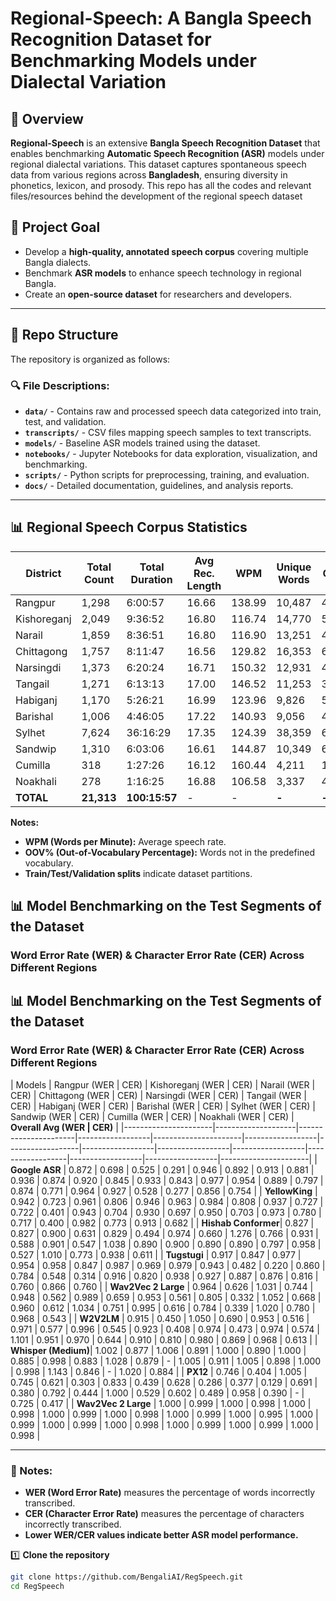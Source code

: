 # Regional-Speech: A Bangla Speech Recognition Dataset for Benchmarking Models under Dialectal Variation


## 📌 Overview

**Regional-Speech** is an extensive **Bangla Speech Recognition Dataset** that enables benchmarking **Automatic Speech Recognition (ASR)** models under regional dialectal variations. This dataset captures spontaneous speech data from various regions across **Bangladesh**, ensuring diversity in phonetics, lexicon, and prosody. This repo has all the codes and relevant files/resources behind the development of the regional speech dataset 

## 🎯 Project Goal

- Develop a **high-quality, annotated speech corpus** covering multiple Bangla dialects.
- Benchmark **ASR models** to enhance speech technology in regional Bangla.
- Create an **open-source dataset** for researchers and developers.

---

## 📂 Repo Structure

The repository is organized as follows:


### 🔍 File Descriptions:
- **`data/`** - Contains raw and processed speech data categorized into train, test, and validation.
- **`transcripts/`** - CSV files mapping speech samples to text transcripts.
- **`models/`** - Baseline ASR models trained using the dataset.
- **`notebooks/`** - Jupyter Notebooks for data exploration, visualization, and benchmarking.
- **`scripts/`** - Python scripts for preprocessing, training, and evaluation.
- **`docs/`** - Detailed documentation, guidelines, and analysis reports.

---

## 📊 Regional Speech Corpus Statistics

| District     | Total Count | Total Duration | Avg Rec. Length | WPM   | Unique Words | OOV%  | Train Count | Train Duration | Train OOV% | Test Count | Test Duration | Test OOV% | Val Count | Val Duration | Val OOV% |
|-------------|------------|----------------|----------------|-------|--------------|-------|------------|----------------|------------|------------|----------------|------------|----------|--------------|----------|
| Rangpur     | 1,298      | 6:00:57        | 16.66          | 138.99| 10,487       | 44.21 | 1,038      | 4:48:49        | 50.81      | 130        | 0:35:50        | 45.25      | 130      | 0:36:18      | 36.11    |
| Kishoreganj | 2,049      | 9:36:52        | 16.80          | 116.74| 14,770       | 55.71 | 1,639      | 7:42:31        | 63.25      | 205        | 0:58:28        | 48.31      | 205      | 0:55:53      | 55.56    |
| Narail      | 1,859      | 8:36:51        | 16.80          | 116.90| 13,251       | 48.38 | 1,487      | 6:52:13        | 56.64      | 186        | 0:51:19        | 44.97      | 186      | 0:53:19      | 43.52    |
| Chittagong  | 1,757      | 8:11:47        | 16.56          | 129.82| 16,353       | 61.43 | 1,405      | 6:35:38        | 62.13      | 176        | 0:47:11        | 64.68      | 176      | 0:48:58      | 57.49    |
| Narsingdi   | 1,373      | 6:20:24        | 16.71          | 150.32| 12,931       | 44.93 | 1,099      | 5:03:50        | 53.95      | 137        | 0:37:34        | 39.77      | 137      | 0:39:00      | 41.08    |
| Tangail     | 1,271      | 6:13:13        | 17.00          | 146.52| 11,253       | 32.37 | 1,017      | 5:03:09        | 45.26      | 127        | 0:34:40        | 24.81      | 127      | 0:35:24      | 27.02    |
| Habiganj    | 1,170      | 5:26:21        | 16.99          | 123.96| 9,826        | 58.06 | 936        | 4:19:25        | 58.06      | 117        | 0:34:46        | 56.69      | 117      | 0:32:10      | 59.38    |
| Barishal    | 1,006      | 4:46:05        | 17.22          | 140.93| 9,056        | 48.76 | 804        | 3:47:42        | 62.02      | 101        | 0:29:16        | 48.33      | 101      | 0:29:07      | 47.24    |
| Sylhet      | 7,624      | 36:16:29       | 17.35          | 124.39| 38,359       | 61.81 | 6,100      | 28:51:42       | 60.62      | 762        | 3:42:32        | 58.21      | 762      | 3:42:15      | 60.50    |
| Sandwip     | 1,310      | 6:03:06        | 16.61          | 144.87| 10,349       | 61.09 | 1,048      | 4:48:22        | 62.72      | 131        | 0:37:14        | 54.02      | 131      | 0:37:30      | 53.48    |
| Cumilla     | 318        | 1:27:26        | 16.12          | 160.44| 4,211        | 133.53| 254        | 1:09:48        | 55.23      | 32         | 0:08:51        | 21.90      | 32       | 0:08:48      | 39.02    |
| Noakhali    | 278        | 1:16:25        | 16.88          | 106.58| 3,337        | 44.00 | 222        | 1:00:24        | 48.39      | 28         | 0:08:02        | 43.24      | 28       | 0:07:59      | 40.36    |
| **TOTAL**   | **21,313** | **100:15:57**  | -              | -     | **-**        | **-** | **17,049** | **80:13:45**   | **-**      | **2,132**  | **10:00:56**   | **-**      | **2,132** | **10:01:16** | **-**    |

**Notes:**
- **WPM (Words per Minute):** Average speech rate.
- **OOV% (Out-of-Vocabulary Percentage):** Words not in the predefined vocabulary.
- **Train/Test/Validation splits** indicate dataset partitions.


## 📊 Model Benchmarking on the Test Segments of the Dataset

### Word Error Rate (WER) & Character Error Rate (CER) Across Different Regions

## 📊 Model Benchmarking on the Test Segments of the Dataset

### Word Error Rate (WER) & Character Error Rate (CER) Across Different Regions

| Models                | Rangpur (WER | CER) | Kishoreganj (WER | CER) | Narail (WER | CER) | Chittagong (WER | CER) | Narsingdi (WER | CER) | Tangail (WER | CER) | Habiganj (WER | CER) | Barishal (WER | CER) | Sylhet (WER | CER) | Sandwip (WER | CER) | Cumilla (WER | CER) | Noakhali (WER | CER) | **Overall Avg (WER | CER)** |
|----------------------|--------------------|----------------------|------------------|----------------------|------------------|------------------|------------------|------------------|------------------|------------------|------------------|------------------|----------------------|
| **Google ASR**      | 0.872 | 0.698      | 0.525 | 0.291        | 0.946 | 0.892    | 0.913 | 0.881        | 0.936 | 0.874    | 0.920 | 0.845    | 0.933 | 0.843    | 0.977 | 0.954      | 0.889 | 0.797    | 0.874 | 0.771    | 0.964 | 0.927    | 0.528 | 0.277    | 0.856 | 0.754        |
| **YellowKing**      | 0.942 | 0.723      | 0.961 | 0.806        | 0.946 | 0.963    | 0.984 | 0.808        | 0.937 | 0.727    | 0.722 | 0.401    | 0.943 | 0.704    | 0.930 | 0.697      | 0.950 | 0.703    | 0.973 | 0.780    | 0.717 | 0.400    | 0.982 | 0.773    | 0.913 | 0.682        |
| **Hishab Conformer**| 0.827 | 0.827      | 0.900 | 0.631        | 0.829 | 0.494    | 0.974 | 0.660        | 1.276 | 0.766    | 0.931 | 0.588    | 0.901 | 0.547    | 1.038 | 0.890      | 0.900 | 0.890    | 0.890 | 0.797    | 0.958 | 0.527    | 1.010 | 0.773    | 0.938 | 0.611        |
| **Tugstugi**        | 0.917 | 0.847      | 0.977 | 0.954        | 0.958 | 0.847    | 0.987 | 0.969        | 0.979 | 0.943    | 0.482 | 0.220    | 0.860 | 0.784    | 0.548 | 0.314      | 0.916 | 0.820    | 0.938 | 0.927    | 0.887 | 0.876    | 0.816 | 0.760    | 0.866 | 0.760        |
| **Wav2Vec 2 Large** | 0.964 | 0.626      | 1.031 | 0.744        | 0.948 | 0.562    | 0.989 | 0.659        | 0.953 | 0.561    | 0.805 | 0.332    | 1.052 | 0.668    | 0.960 | 0.612      | 1.034 | 0.751    | 0.995 | 0.616    | 0.784 | 0.339    | 1.020 | 0.780    | 0.968 | 0.543        |
| **W2V2LM**         | 0.915 | 0.450      | 1.050 | 0.690        | 0.953 | 0.516    | 0.971 | 0.577        | 0.996 | 0.545    | 0.923 | 0.408    | 0.974 | 0.473    | 0.974 | 0.574      | 1.101 | 0.951    | 0.970 | 0.644    | 0.910 | 0.810    | 0.980 | 0.869    | 0.968 | 0.613        |
| **Whisper (Medium)**| 1.002 | 0.877      | 1.006 | 0.891        | 1.000 | 0.890    | 1.000 | 0.885        | 0.998 | 0.883    | 1.028 | 0.879    | -                | 1.005 | 0.911      | 1.005 | 0.898    | 1.000 | 0.998    | 1.143 | 0.846    | -                | 1.020 | 0.884        |
| **PX12**           | 0.746 | 0.404      | 1.005 | 0.745        | 0.621 | 0.303    | 0.833 | 0.439        | 0.628 | 0.286    | 0.377 | 0.129    | 0.691 | 0.380    | 0.792 | 0.444      | 1.000 | 0.529    | 0.602 | 0.489    | 0.958 | 0.390    | -                | 0.725 | 0.417        |
| **Wav2Vec 2 Large** | 1.000 | 0.999      | 1.000 | 0.998        | 1.000 | 0.998    | 1.000 | 0.999        | 1.000 | 0.998    | 1.000 | 0.999    | 1.000 | 0.995    | 1.000 | 0.999      | 1.000 | 0.999    | 1.000 | 0.998    | 1.000 | 0.999    | 1.000 | 0.999    | 1.000 | 0.998        |


---

### 📌 Notes:
- **WER (Word Error Rate)** measures the percentage of words incorrectly transcribed.
- **CER (Character Error Rate)** measures the percentage of characters incorrectly transcribed.
- **Lower WER/CER values indicate better ASR model performance.**


1️⃣ **Clone the repository**
```bash
git clone https://github.com/BengaliAI/RegSpeech.git
cd RegSpeech
